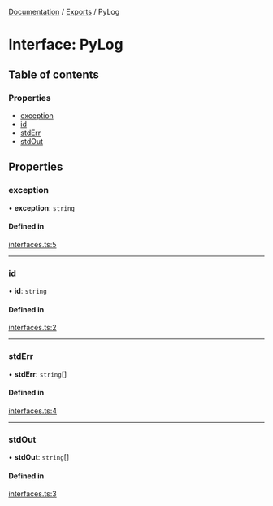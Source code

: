[Documentation](../README.md) / [Exports](../modules.md) / PyLog

# Interface: PyLog

## Table of contents

### Properties

- [exception](PyLog.md#exception)
- [id](PyLog.md#id)
- [stdErr](PyLog.md#stderr)
- [stdOut](PyLog.md#stdout)

## Properties

### exception

• **exception**: `string`

#### Defined in

[interfaces.ts:5](https://github.com/synw/usepython/blob/1a75566/src/interfaces.ts#L5)

___

### id

• **id**: `string`

#### Defined in

[interfaces.ts:2](https://github.com/synw/usepython/blob/1a75566/src/interfaces.ts#L2)

___

### stdErr

• **stdErr**: `string`[]

#### Defined in

[interfaces.ts:4](https://github.com/synw/usepython/blob/1a75566/src/interfaces.ts#L4)

___

### stdOut

• **stdOut**: `string`[]

#### Defined in

[interfaces.ts:3](https://github.com/synw/usepython/blob/1a75566/src/interfaces.ts#L3)
